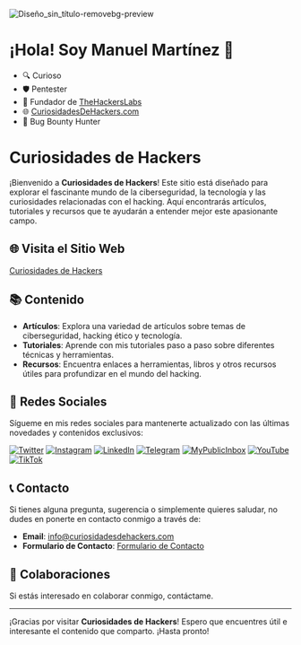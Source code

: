 ![Diseño_sin_título-removebg-preview](https://github.com/user-attachments/assets/58899486-4a42-4ca3-82d8-29ca9bb93f07)


# ¡Hola! Soy Manuel Martínez 👋

- 🔍 Curioso
- 🛡️ Pentester
- 🏢 Fundador de [TheHackersLabs](https://thehackerslabs.com)
- 🌐 [CuriosidadesDeHackers.com](https://curiosidadesdehackers.com)
- 🐛 Bug Bounty Hunter
  
# Curiosidades de Hackers

¡Bienvenido a **Curiosidades de Hackers**! Este sitio está diseñado para explorar el fascinante mundo de la ciberseguridad, la tecnología y las curiosidades relacionadas con el hacking. Aquí encontrarás artículos, tutoriales y recursos que te ayudarán a entender mejor este apasionante campo.

## 🌐 Visita el Sitio Web

[Curiosidades de Hackers](https://curiosidadesdehackers.com/)

## 📚 Contenido

- **Artículos**: Explora una variedad de artículos sobre temas de ciberseguridad, hacking ético y tecnología.
- **Tutoriales**: Aprende con mis tutoriales paso a paso sobre diferentes técnicas y herramientas.
- **Recursos**: Encuentra enlaces a herramientas, libros y otros recursos útiles para profundizar en el mundo del hacking.

## 🔗 Redes Sociales

Sígueme en mis redes sociales para mantenerte actualizado con las últimas novedades y contenidos exclusivos:

[![Twitter](https://img.shields.io/badge/-Twitter-1DA1F2?style=for-the-badge&logo=twitter&logoColor=white)](https://twitter.com/HackersCuriosos)
[![Instagram](https://img.shields.io/badge/-Instagram-E4405F?style=for-the-badge&logo=instagram&logoColor=white)](https://www.instagram.com/curiosidadesdehackers/)
[![LinkedIn](https://img.shields.io/badge/-LinkedIn-0077B5?style=for-the-badge&logo=linkedin&logoColor=white)](https://es.linkedin.com/in/manuel-mart%C3%ADnez-curiosidades-de-hackers-55b245289)
[![Telegram](https://img.shields.io/badge/-Telegram-2CA5E0?style=for-the-badge&logo=telegram&logoColor=white)](https://t.me/CuriosidadesDeHackers)
[![MyPublicInbox](https://img.shields.io/badge/-MyPublicInbox-FFA500?style=for-the-badge&logo=mail.ru&logoColor=white)](https://www.mypublicinbox.com/CuriosidadesDeHackers)
[![YouTube](https://img.shields.io/badge/-YouTube-FF0000?style=for-the-badge&logo=youtube&logoColor=white)](https://www.youtube.com/channel/UCyFq3OKciq3VMNpTmzV1XTA)
[![TikTok](https://img.shields.io/badge/-TikTok-000000?style=for-the-badge&logo=tiktok&logoColor=white)](https://www.tiktok.com/@curiosidadesdehackers)

## 📞 Contacto

Si tienes alguna pregunta, sugerencia o simplemente quieres saludar, no dudes en ponerte en contacto conmigo a través de:

- **Email**: [info@curiosidadesdehackers.com](mailto:info@curiosidadesdehackers.com)
- **Formulario de Contacto**: [Formulario de Contacto](https://curiosidadesdehackers.com/contacto)

## 🤝 Colaboraciones

Si estás interesado en colaborar conmigo, contáctame.

---

¡Gracias por visitar **Curiosidades de Hackers**! Espero que encuentres útil e interesante el contenido que comparto. ¡Hasta pronto!
